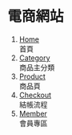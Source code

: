# 電商網站

1. [Home](./Home.html)  
   首頁
2. [Category](./primaryCategory.html)  
   商品主分類
3. [Product](./productPage.html)  
   商品頁
4. [Checkout](./Checkout1.html)  
   結帳流程
5. [Member](./memberPortal.html)  
   會員專區



